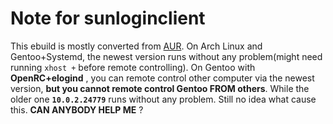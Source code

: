 # Note for sunloginclient
 This ebuild is mostly converted from [AUR](https://aur.archlinux.org/packages/sunloginclient). On Arch Linux and Gentoo+Systemd, the newest version runs without any problem(might need running `xhost +` before remote controlling). On Gentoo with **OpenRC+elogind** , you can remote control other computer via the newest version, **but you cannot remote control Gentoo FROM others**. While the older one **`10.0.2.24779`** runs without any problem. Still no idea what cause this. **CAN ANYBODY HELP ME** ?
